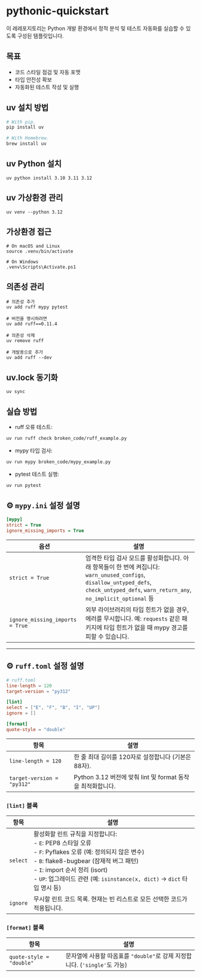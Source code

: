 # pythonic-quickstart

이 레레포지토리는 Python 개발 환경에서 정적 분석 및 테스트 자동화를 실습할 수 있도록 구성된 템플릿입니다.

## 목표

- 코드 스타일 점검 및 자동 포맷
- 타입 안전성 확보
- 자동화된 테스트 작성 및 실행

## uv 설치 방법

```bash
# With pip.
pip install uv

# With Homebrew.
brew install uv
```

## uv Python 설치

```
uv python install 3.10 3.11 3.12
```

## uv 가상환경 관리

```
uv venv --python 3.12
```

## 가상환경 접근

```
# On macOS and Linux
source .venv/bin/activate

# On Windows
.venv\Scripts\Activate.ps1
```

## 의존성 관리

```
# 의존성 추가
uv add ruff mypy pytest

# 버전을 명시하려면
uv add ruff==0.11.4

# 의존성 삭제
uv remove ruff

# 개발용으로 추가
uv add ruff --dev
```

## uv.lock 동기화

```
uv sync
```

## 실습 방법

- ruff 오류 테스트:

```bash
uv run ruff check broken_code/ruff_example.py
```

- mypy 타입 검사:

```bash
uv run mypy broken_code/mypy_example.py
```

- pytest 테스트 실행:

```bash
uv run pytest
```

## ⚙️ `mypy.ini` 설정 설명

```ini
[mypy]
strict = True
ignore_missing_imports = True
```

| 옵션                            | 설명                                                                                                                                                                                         |
| ------------------------------- | -------------------------------------------------------------------------------------------------------------------------------------------------------------------------------------------- |
| `strict = True`                 | 엄격한 타입 검사 모드를 활성화합니다. 아래 항목들이 한 번에 켜집니다:<br> `warn_unused_configs`, `disallow_untyped_defs`, `check_untyped_defs`, `warn_return_any`, `no_implicit_optional` 등 |
| `ignore_missing_imports = True` | 외부 라이브러리의 타입 힌트가 없을 경우, 에러를 무시합니다. 예: `requests` 같은 패키지에 타입 힌트가 없을 때 mypy 경고를 피할 수 있습니다.                                                   |

---

## ⚙️ `ruff.toml` 설정 설명

```toml
# ruff.toml
line-length = 120
target-version = "py312"

[lint]
select = ["E", "F", "B", "I", "UP"]
ignore = []

[format]
quote-style = "double"
```

| 항목                       | 설명                                                        |
| -------------------------- | ----------------------------------------------------------- |
| `line-length = 120`        | 한 줄 최대 길이를 120자로 설정합니다 (기본은 88자).         |
| `target-version = "py312"` | Python 3.12 버전에 맞춰 lint 및 format 동작을 최적화합니다. |

### `[lint]` 블록

| 항목     | 설명                                                                                                                                                                                                                                                                          |
| -------- | ----------------------------------------------------------------------------------------------------------------------------------------------------------------------------------------------------------------------------------------------------------------------------- |
| `select` | 활성화할 린트 규칙을 지정합니다:<br> - `E`: PEP8 스타일 오류<br> - `F`: Pyflakes 오류 (예: 정의되지 않은 변수)<br> - `B`: flake8-bugbear (잠재적 버그 패턴)<br> - `I`: import 순서 정리 (isort)<br> - `UP`: 업그레이드 관련 (예: `isinstance(x, dict)` → `dict` 타입 명시 등) |
| `ignore` | 무시할 린트 코드 목록. 현재는 빈 리스트로 모든 선택한 코드가 적용됩니다.                                                                                                                                                                                                      |

### `[format]` 블록

| 항목                     | 설명                                                                       |
| ------------------------ | -------------------------------------------------------------------------- |
| `quote-style = "double"` | 문자열에 사용할 따옴표를 `"double"`로 강제 지정합니다. (`'single'`도 가능) |
